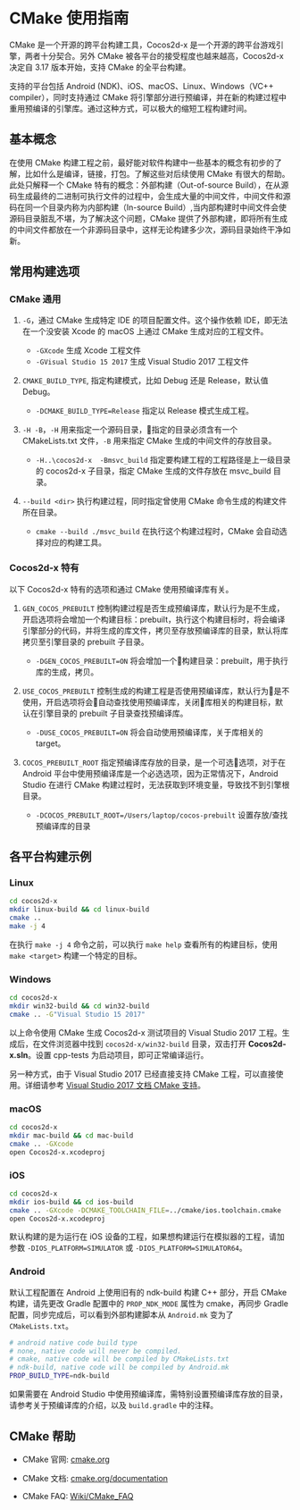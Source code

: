 # CMake 使用指南

CMake 是一个开源的跨平台构建工具，Cocos2d-x 是一个开源的跨平台游戏引擎，两者十分契合。另外 CMake 被各平台的接受程度也越来越高，Cocos2d-x 决定自 3.17 版本开始，支持 CMake 的全平台构建。

支持的平台包括 Android (NDK)、iOS、macOS、Linux、Windows（VC++ compiler），同时支持通过 CMake 将引擎部分进行预编译，并在新的构建过程中重用预编译的引擎库。通过这种方式，可以极大的缩短工程构建时间。

## 基本概念

在使用 CMake 构建工程之前，最好能对软件构建中一些基本的概念有初步的了解，比如什么是编译，链接，打包。了解这些对后续使用 CMake 有很大的帮助。此处只解释一个 CMake 特有的概念：外部构建（Out-of-source Build），在从源码生成最终的二进制可执行文件的过程中，会生成大量的中间文件，中间文件和源码在同一个目录内称为内部构建（In-source Build）,当内部构建时中间文件会使源码目录脏乱不堪，为了解决这个问题，CMake 提供了外部构建，即将所有生成的中间文件都放在一个非源码目录中，这样无论构建多少次，源码目录始终干净如新。

## 常用构建选项

### CMake 通用

1. `-G`，通过 CMake 生成特定 IDE 的项目配置文件。这个操作依赖 IDE，即无法在一个没安装 Xcode 的 macOS 上通过 CMake 生成对应的工程文件。

    * `-GXcode` 生成 Xcode 工程文件
    * `-GVisual Studio 15 2017` 生成 Visual Studio 2017 工程文件

1. `CMAKE_BUILD_TYPE`, 指定构建模式，比如 Debug 还是 Release，默认值 Debug。

    * `-DCMAKE_BUILD_TYPE=Release` 指定以 Release 模式生成工程。

1. `-H -B`，`-H` 用来指定一个源码目录，指定的目录必须含有一个 CMakeLists.txt 文件，`-B` 用来指定 CMake 生成的中间文件的存放目录。

    * `-H..\cocos2d-x  -Bmsvc_build` 指定要构建工程的工程路径是上一级目录的 cocos2d-x 子目录，指定 CMake 生成的文件存放在 msvc_build 目录。

1. `--build <dir>` 执行构建过程，同时指定曾使用 CMake 命令生成的构建文件所在目录。

    * `cmake --build ./msvc_build` 在执行这个构建过程时，CMake 会自动选择对应的构建工具。

### Cocos2d-x 特有

以下 Cocos2d-x 特有的选项和通过 CMake 使用预编译库有关。

1. `GEN_COCOS_PREBUILT` 控制构建过程是否生成预编译库，默认行为是不生成，开启选项将会增加一个构建目标：prebuilt，执行这个构建目标时，将会编译引擎部分的代码，并将生成的库文件，拷贝至存放预编译库的目录，默认将库拷贝至引擎目录的 prebuilt 子目录。

    * `-DGEN_COCOS_PREBUILT=ON` 将会增加一个构建目录：prebuilt，用于执行库的生成，拷贝。

1. `USE_COCOS_PREBUILT` 控制生成的构建工程是否使用预编译库，默认行为是不使用，开启选项将会自动查找使用预编译库，关闭库相关的构建目标，默认在引擎目录的 prebuilt 子目录查找预编译库。

    * `-DUSE_COCOS_PREBUILT=ON` 将会自动使用预编译库，关于库相关的 target。

1. `COCOS_PREBUILT_ROOT` 指定预编译库存放的目录，是一个可选选项，对于在 Android 平台中使用预编译库是一个必选选项，因为正常情况下，Android Studio 在进行 CMake 构建过程时，无法获取到环境变量，导致找不到引擎根目录。

    * `-DCOCOS_PREBUILT_ROOT=/Users/laptop/cocos-prebuilt` 设置存放/查找预编译库的目录


## 各平台构建示例

### Linux

```sh
cd cocos2d-x
mkdir linux-build && cd linux-build
cmake ..
make -j 4
``` 
在执行 `make -j 4` 命令之前，可以执行 `make help` 查看所有的构建目标，使用 `make <target>` 构建一个特定的目标。

### Windows

```sh
cd cocos2d-x
mkdir win32-build && cd win32-build
cmake .. -G"Visual Studio 15 2017"
```
以上命令使用 CMake 生成 Cocos2d-x 测试项目的 Visual Studio 2017 工程。生成后，在文件浏览器中找到 `cocos2d-x/win32-build` 目录，双击打开 __Cocos2d-x.sln__。设置 cpp-tests 为启动项目，即可正常编译运行。

另一种方式，由于 Visual Studio 2017 已经直接支持 CMake 工程，可以直接使用。详细请参考 [Visual Studio 2017 文档 CMake 支持](https://docs.microsoft.com/zh-cn/cpp/ide/cmake-tools-for-visual-cpp)。

### macOS

```sh
cd cocos2d-x
mkdir mac-build && cd mac-build
cmake .. -GXcode
open Cocos2d-x.xcodeproj
```

### iOS

```sh
cd cocos2d-x
mkdir ios-build && cd ios-build
cmake .. -GXcode -DCMAKE_TOOLCHAIN_FILE=../cmake/ios.toolchain.cmake
open Cocos2d-x.xcodeproj
```

默认构建的是为运行在 iOS 设备的工程，如果想构建运行在模拟器的工程，请加参数 `-DIOS_PLATFORM=SIMULATOR` 或 `-DIOS_PLATFORM=SIMULATOR64`。

### Android

默认工程配置在 Android 上使用旧有的 ndk-build 构建 C++ 部分，开启 CMake 构建，请先更改 Gradle 配置中的 `PROP_NDK_MODE` 属性为 cmake，再同步 Gradle 配置，同步完成后，可以看到外部构建脚本从 `Android.mk` 变为了 `CMakeLists.txt`。

```sh
# android native code build type
# none, native code will never be compiled.
# cmake, native code will be compiled by CMakeLists.txt
# ndk-build, native code will be compiled by Android.mk
PROP_BUILD_TYPE=ndk-build
```

如果需要在 Android Studio 中使用预编译库，需特别设置预编译库存放的目录，请参考关于预编译库的介绍，以及 `build.gradle` 中的注释。

## CMake 帮助

* CMake 官网: [cmake.org](https://cmake.org/)

* CMake 文档: [cmake.org/documentation](https://cmake.org/documentation/)

* CMake FAQ: [Wiki/CMake_FAQ](https://cmake.org/Wiki/CMake_FAQ)